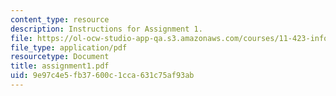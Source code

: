 ```yaml
---
content_type: resource
description: Instructions for Assignment 1.
file: https://ol-ocw-studio-app-qa.s3.amazonaws.com/courses/11-423-information-and-communication-technologies-in-community-development-spring-2004/9e97c4e5fb37600c1cca631c75af93ab_assignment1.pdf
file_type: application/pdf
resourcetype: Document
title: assignment1.pdf
uid: 9e97c4e5-fb37-600c-1cca-631c75af93ab
---
```

